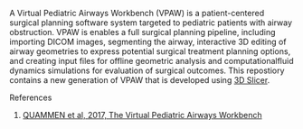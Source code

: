 
A Virtual Pediatric Airways Workbench (VPAW) is a patient-centered surgical planning software system targeted to pediatric patients with airway obstruction. VPAW is enables a  full surgical planning pipeline, including importing DICOM images, segmenting the airway, interactive 3D editing of airway geometries to express potential surgical treatment planning options, and creating input files for offline geometric analysis and computationalfluid dynamics simulations for evaluation of surgical outcomes.  This repostiory contains a new generation of VPAW that is developed using [3D Slicer](https://www.slicer.org/).



References

1) [QUAMMEN et al, 2017, The Virtual Pediatric Airways Workbench ](https://www.ncbi.nlm.nih.gov/pmc/articles/PMC5588666/)

